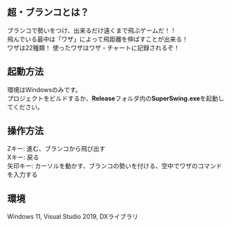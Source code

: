 ## 超・ブランコとは？
ブランコで勢いをつけ、出来るだけ遠くまで飛ぶゲームだ！！  
飛んでいる最中は「ワザ」によって飛距離を伸ばすことが出来る！  
ワザは22種類！ 使ったワザはワザ・チャートに記録されるぞ！

## 起動方法
環境はWindowsのみです。  
プロジェクトをビルドするか、**Release**フォルダ内の**SuperSwing.exe**を起動してください。

## 操作方法
Zキー:      進む、ブランコから飛び出す  
Xキー:      戻る  
矢印キー:   カーソルを動かす、ブランコの勢いを付ける、空中でワザのコマンドを入力する

## 環境
Windows 11, Visual Studio 2019, DXライブラリ